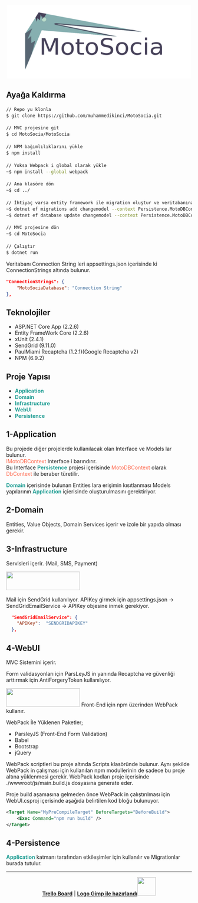 <p align="center">
<img src="https://github.com/muhammedikinci/MotoSocia/blob/master/MotoSocia/wwwroot/img/MotoSocia%20Logo%20Test%201.png" width="500px" height="200px" />
</p>

## Ayağa Kaldırma
```sh
// Repo yu klonla
$ git clone https://github.com/muhammedikinci/MotoSocia.git

// MVC projesine git
$ cd MotoSocia/MotoSocia

// NPM bağımlılıklarını yükle
$ npm install

// Yoksa Webpack i global olarak yükle
~$ npm install --global webpack

// Ana klasöre dön
~$ cd ../

// İhtiyaç varsa entity framework ile migration oluştur ve veritabanına uygula
~$ dotnet ef migrations add changemodel --context Persistence.MotoDBContext --output-dir Migrations --project Persistence -s MotoSocia
~$ dotnet ef database update changemodel --context Persistence.MotoDBContext --project Persistence -s MotoSocia

// MVC projesine dön
~$ cd MotoSocia

// Çalıştır
$ dotnet run
```

Veritabanı Connection String leri appsettings.json içerisinde ki ConnectionStrings altında bulunur.
```json
"ConnectionStrings": {
    "MotoSociaDatabase": "Connection String"
},
```

## Teknolojiler
* ASP.NET Core App (2.2.6)
* Entity FrameWork Core (2.2.6)
* xUnit (2.4.1)
* SendGrid (9.11.0)
* PaulMiami Recaptcha (1.2.1)(Google Recaptcha v2)
* NPM (6.9.2)

## Proje Yapısı

* <b style="color: #239f95">Application</b>
* <b style="color: #239f95">Domain</b>
* <b style="color: #239f95">Infrastructure</b>
* <b style="color: #239f95">WebUI</b>
* <b style="color: #239f95">Persistence</b>

## 1-Application
<p>
Bu projede diğer projelerde kullanılacak olan Interface ve Models lar bulunur. <br>
<span style="color: tomato">IMotoDBContext</span> Interface i barındırır.<br>Bu Interface <b style="color: #239f95">Persistence</b> projesi içerisinde <span style="color: tomato">MotoDBContext</span> olarak <span style="color: tomato">DbContext</span> ile beraber türetilir.
</p> 
<p>
<b style="color: #239f95">Domain</b> içerisinde bulunan Entities lara erişimin kısıtlanması Models yapılarının <b style="color: #239f95">Application</b> içierisinde oluşturulmasını gerektiriyor.
</p>

## 2-Domain
Entities, Value Objects, Domain Services içerir ve izole bir yapıda olması gerekir.

## 3-Infrastructure
Servisleri içerir. (Mail, SMS, Payment)

<img src="https://sendgrid.com/brand/sg-twilio/sg-twilio-lockup.svg" width="200" height="50" />

Mail için SendGrid kullanılıyor. APIKey girmek için appsettings.json -> SendGridEmailService -> APIKey objesine inmek gerekiyor.
```json
  "SendGridEmailService": {
    "APIKey":  "SENDGRIDAPIKEY"
  },
```

## 4-WebUI
MVC Sistemini içerir. 

Form validasyonları için ParsLeyJS in yanında Recaptcha ve güvenliği arttırmak için AntiForgeryToken kullanılıyor.

<img src="https://webpack.js.org/e0b5805d423a4ec9473ee315250968b2.svg" width="200" height="50" />
Front-End için npm üzerinden WebPack kullanır.

WebPack İle Yüklenen Paketler;
* ParsleyJS (Front-End Form Validation)
* Babel
* Bootstrap
* jQuery

WebPack scriptleri bu proje altında Scripts klasöründe bulunur. Aynı şekilde WebPack in çalışması için kullanılan npm modullerinin de sadece bu proje altına yüklenmesi gerekir. WebPack kodları proje içerisinde ./wwwroot/js/main.build.js dosyasına generate eder.

Proje build aşamasına gelmeden önce WebPack in çalıştırılması için WebUI.csproj içerisinde aşağıda belirtilen kod bloğu bulunuyor.
```xml
<Target Name="MyPreCompileTarget" BeforeTargets="BeforeBuild">
    <Exec Command="npm run build" />
</Target>
```

## 4-Persistence
<b style="color: #239f95">Application</b> katmanı tarafından etkileşimler için kullanılır ve Migrationlar burada tutulur. 
<hr>
<p align="center">
    <a href="https://trello.com/b/NFdach5G/myaccount-component"><b>Trello Board</b></a>
    |
    <a href="https://www.gimp.org"><b>Logo Gimp ile hazırlandı</b><img src="https://www.gimp.org/images/frontpage/wilber-big.png" height="50px" width="50px" /></a>
</p>
